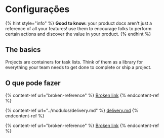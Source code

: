# Configurações

{% hint style="info" %}
**Good to know:** your product docs aren't just a reference of all your features! use them to encourage folks to perform certain actions and discover the value in your product.
{% endhint %}

## The basics

Projects are containers for task lists. Think of them as a library for everything your team needs to get done to complete or ship a project.

## O que pode fazer

{% content-ref url="broken-reference" %}
[Broken link](broken-reference)
{% endcontent-ref %}

{% content-ref url="../modulos/delivery.md" %}
[delivery.md](../modulos/delivery.md)
{% endcontent-ref %}

{% content-ref url="broken-reference" %}
[Broken link](broken-reference)
{% endcontent-ref %}
